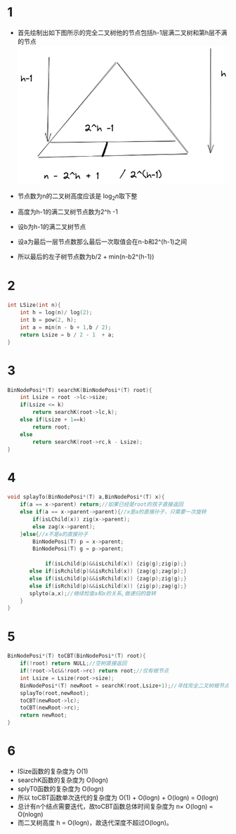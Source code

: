 # 1
+ 首先绘制出如下图所示的完全二叉树他的节点包括h-1层满二叉树和第h层不满的节点
![2020_1](../images/2020_1.png)


+ 节点数为n的二叉树高度应该是 $\log_2 n$取下整
+ 高度为h-1的满二叉树节点数为2^h -1
+ 设b为h-1的满二叉树节点
+ 设a为最后一层节点数那么最后一次取值会在n-b和2^(h-1)之间
+ 所以最后的左子树节点数为b/2 + min(n-b2^(h-1))

# 2
```c++
int LSize(int n){
    int h = log(n)/ log(2);
    int b = pow(2, h);
    int a = min(n - b + 1,b / 2);
    return Lsize = b / 2 - 1  + a;
}
```

# 3
```c++
BinNodePosi*(T) searchK(BinNodePosi*(T) root){
    int Lsize = root ->lc->size;
    if(Lsize <= k)
        return searchK(root->lc,k);
    else if(Lsize + 1==k)
        return root;
    else
        return searchK(root->rc,k - Lsize);
} 
```
# 4
```c++
void splayTo(BinNodePosi*(T) a,BinNodePosi*(T) x){
    if(a == x->parent) return;//如果已经是root的孩子直接返回
    else if(a == x->parent->parent){//x是a的直接孙子，只需要一次旋转
        if(isLChild(x)) zig(x->parent);
        else zag(x->parent);
    }else{//x不是a的直接孙子
    	BinNodePosi(T) p = x->parent;
    	BinNodePosi(T) g = p->parent;
       
            if(isLchild(p)&&isLchild(x)) {zig(g);zig(p);}
       else if(isRchild(p)&&isRchild(x)) {zag(g);zag(p);}
       else if(isLchild(p)&&isRchild(x)) {zag(p);zig(g);}
       else if(isRchild(p)&&isLchild(x)) {zig(p);zag(g);} 
       splyto(a,x);//继续检查a和x的关系,做递归的旋转
    }
}
```
# 5
```c++
BinNodePosi*(T) toCBT(BinNodePosi*(T) root){
    if(!root) return NULL;//空树直接返回
    if(!root->lc&&!root->rc) return root;//仅有根节点
    int Lsize = Lsize(root->size);
    BinNodePosi*(T) newRoot = searchK(root,Lsize+1);//寻找完全二叉树根节点
    splayTo(root,newRoot);
    toCBT(newRoot->lc);
    toCBT(newRoot->rc);
    return newRoot;
}
```
#  6
+ lSize函数的复杂度为 O(1)
+ searchK函数的复杂度为 O(logn)
+ splyT0函数的复杂度为 O(logn)
+ 所以 toCBT函数单次迭代的复杂度为   O(1) + O(logn) + O(logn) = O(logn)
+ 总计有n个结点需要迭代，故toCBT函数总体时间复杂度为 n× O(logn) =  O(nlogn)
+ 而二叉树高度 h =  O(logn)，故迭代深度不超过O(logn)。
